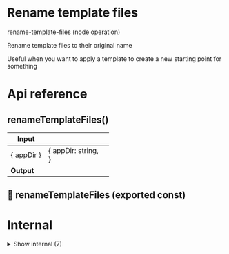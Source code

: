 # Rename template files

rename-template-files (node operation)

Rename template files to their original name

Useful when you want to apply a template to create a new starting point for something




# Api reference

## renameTemplateFiles()

| Input      |    |    |
| ---------- | -- | -- |
| { appDir } | { appDir: string, <br /> } |  |
| **Output** |    |    |



## 📄 renameTemplateFiles (exported const)

# Internal

<details><summary>Show internal (7)</summary>
  
  # isEqualArray()

As long as there are no .template files present in the template folder that DONT need to be changed, it is fine.
If there are, we should warn people.

finds all .template renamed files recursively and returns the paths in an array

should be placed back into sensible, this is sensible-specific.
//
export const findTemplateFiles = (dirName: string): string[] => {
const appTemplateFiles = findTemplates(`${dirName}/apps`);
const packageTemplateFiles = findTemplates(`${dirName}/packages`);
const rootTemplateFiles = findTemplates(dirName, true);
return appTemplateFiles
.concat(packageTemplateFiles)
.concat(rootTemplateFiles);
};


| Input      |    |    |
| ---------- | -- | -- |
| array1 | {  }[] |  |,| array2 | {  }[] |  |
| **Output** |    |    |



## renameTemplateToNormalFile()

| Input      |    |    |
| ---------- | -- | -- |
| fileName | string |  |
| **Output** |    |    |



## renameToTemplateFile()

| Input      |    |    |
| ---------- | -- | -- |
| fileName | string |  |
| **Output** | `String`   |    |



## 📄 isEqualArray (exported const)

## 📄 renameTemplateToNormalFile (exported const)

## 📄 renameToTemplateFile (exported const)

## 📄 test (exported const)

  </details>

